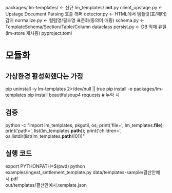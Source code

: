 packages/
  lm-templates/                ← 신규
    lm_templates/
      __init__.py
      client_upstage.py        ← Upstage Document Parsing 호출 래퍼
      detector.py              ← HTML에서 템플릿(표/헤더) 감지
      normalize.py             ← 컬럼명/필드명 표준화(동의어 매핑)
      schema.py                ← TemplateSchema/Section/Table/Column dataclass
      persist.py               ← DB 적재 유틸(lm-store 재사용)
    pyproject.toml


# 모듈화

## 가상환경 활성화했다는 가정
pip uninstall -y lm-templates 2>/dev/null || true
pip install -e packages/lm-templates
pip install beautifulsoup4 requests  # 누락 시

## 검증

python -c "import lm_templates, pkgutil, os; print('file=', lm_templates.__file__); print('path=', list(lm_templates.__path__)); print('children=', os.listdir(list(lm_templates.__path__)[0]))"


## 실행 코드

export PYTHONPATH=$(pwd)
python examples/ingest_settlement_template.py data/templates-sample/결산안예시.pdf \
  out/templates/결산안예시.template.json
